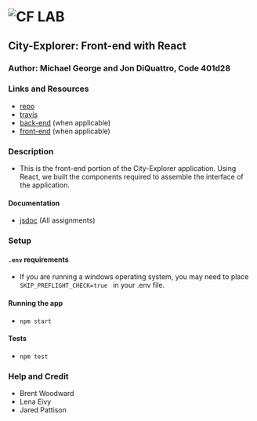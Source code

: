 ![CF](http://i.imgur.com/7v5ASc8.png) LAB
=================================================

## City-Explorer: Front-end with React

### Author: Michael George and Jon DiQuattro, Code 401d28

### Links and Resources
* [repo](http://xyz.com)
* [travis](http://xyz.com)
* [back-end](http://xyz.com) (when applicable)
* [front-end](http://xyz.com) (when applicable)

### Description 
* This is the front-end portion of the City-Explorer application. Using React, we built the components required to assemble the interface of the application. 

#### Documentation
* [jsdoc](http://xyz.com) (All assignments)


### Setup
#### `.env` requirements
* If you are running a windows operating system, you may need to place `SKIP_PREFLIGHT_CHECK=true ` in your .env file.

#### Running the app
* `npm start`
  
#### Tests
* `npm test`

### Help and Credit
* Brent Woodward 
* Lena Eivy
* Jared Pattison


